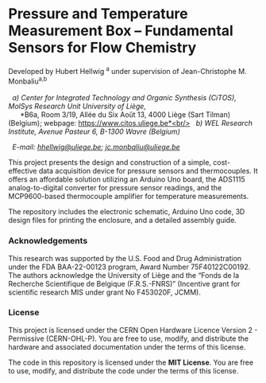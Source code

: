 # Pressure and Temperature Measurement Box – Fundamental Sensors for Flow Chemistry

Developed by Hubert Hellwig	<sup>a</sup> under supervision of Jean-Christophe M. Monbaliu<sup>a,b</sup><br/><br/>
&nbsp; *a) Center for Integrated Technology and Organic Synthesis (CiTOS), MolSys Research Unit University of Liège,*<br/>
&nbsp; &nbsp; &nbsp; *B6a, Room 3/19, Allée du Six Août 13, 4000 Liège (Sart Tilman) (Belgium); webpage: https://www.citos.uliege.be*<br/>
&nbsp; *b)	WEL Research Institute, Avenue Pasteur 6, B-1300 Wavre (Belgium)*

&nbsp; *E-mail: hhellwig@uliege.be; jc.monbaliu@uliege.be*

This project presents the design and construction of a simple, cost-effective data acquisition device for pressure sensors and thermocouples. It offers an affordable solution utilizing an Arduino Uno board, the ADS1115 analog-to-digital converter for pressure sensor readings, and the MCP9600-based thermocouple amplifier for temperature measurements.

The repository includes the electronic schematic, Arduino Uno code, 3D design files for printing the enclosure, and a detailed assembly guide.

### Acknowledgements
This research was supported by the U.S. Food and Drug Administration under the FDA BAA-22-00123 program, Award Number 75F40122C00192. The authors acknowledge the University of Liège and the “Fonds de la Recherche Scientifique de Belgique (F.R.S.-FNRS)” (Incentive grant for scientific research MIS under grant No F453020F, JCMM).

### License
This project is licensed under the CERN Open Hardware Licence Version 2 - Permissive (CERN-OHL-P).
You are free to use, modify, and distribute the hardware and associated documentation under the terms of this license.

The code in this repository is licensed under the **MIT License**. You are free to use, modify, and distribute the code under the terms of this license.
